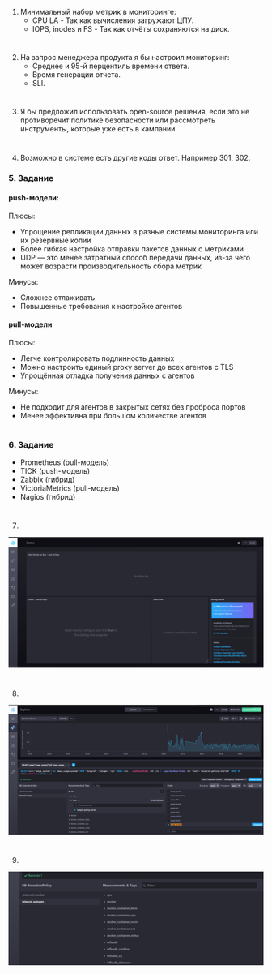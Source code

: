 1. Минимальный набор метрик в мониторинге:
   - CPU LA - Так как вычисления загружают ЦПУ.
   - IOPS, inodes и FS - Так как отчёты сохраняются на диск.
#
2. На запрос менеджера продукта я бы настроил мониторинг:
   - Среднее и 95-й перцентиль времени ответа.
   - Время генерации отчета.
   - SLI.
#
3. Я бы предложил использовать open-source решения, если это не противоречит политике безопасности или рассмотреть инструменты, которые уже есть в кампании. 
#
4. Возможно в системе есть другие коды ответ. Например 301, 302.

### 5. Задание
#### push-модели:
Плюсы:
- Упрощение репликации данных в разные системы мониторинга или их резервные копии
- Более гибкая настройка отправки пакетов данных с метриками
- UDP — это менее затратный способ передачи данных, из-за чего может возрасти производительность сбора метрик

Минусы:
- Сложнее отлаживать
- Повышенные требования к настройке агентов

#### pull-модели
Плюсы:
- Легче контролировать подлинность данных
- Можно настроить единый proxy server до всех агентов с TLS
- Упрощённая отладка получения данных с агентов

Минусы:
- Не подходит для агентов в закрытых сетях без проброса портов
- Менее эффективна при большом количестве агентов
#
### 6. Задание
   - Prometheus (pull-модель)
   - TICK (push-модель)
   - Zabbix (гибрид)
   - VictoriaMetrics (pull-модель)
   - Nagios (гибрид)
#
7. 
![img.png](img.png)
#
8.
![img_1.png](img_1.png)
#
9.
![img_2.png](img_2.png)

